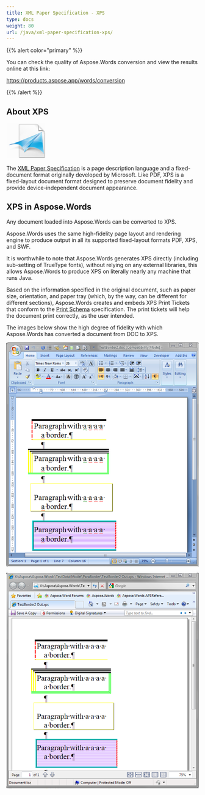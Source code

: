 ```yaml
---
title: XML Paper Specification - XPS
type: docs
weight: 80
url: /java/xml-paper-specification-xps/
---
```


{{% alert color="primary" %}} 

You can check the quality of Aspose.Words conversion and view the results online at this link:

<https://products.aspose.app/words/conversion>

{{% /alert %}} 


## **About XPS**
![todo:image_alt_text](xml-paper-specification-xps_1.png)

The [XML Paper Specification](https://wiki.fileformat.com/page-description-language/xps/) is a page description language and a fixed-document format originally developed by Microsoft. Like PDF, XPS is a fixed-layout document format designed to preserve document fidelity and provide device-independent document appearance.




## **XPS in Aspose.Words**
Any document loaded into Aspose.Words can be converted to XPS.

Aspose.Words uses the same high-fidelity page layout and rendering engine to produce output in all its supported fixed-layout formats PDF, XPS, and SWF.

It is worthwhile to note that Aspose.Words generates XPS directly (including sub-setting of TrueType fonts), without relying on any external libraries, this allows Aspose.Words to produce XPS on literally nearly any machine that runs Java.

Based on the information specified in the original document, such as paper size, orientation, and paper tray (which, by the way, can be different for different sections), Aspose.Words creates and embeds XPS Print Tickets that conform to the [Print Schema](http://msdn.microsoft.com/en-us/windows/hardware/gg463387) specification. The print tickets will help the document print correctly, as the user intended.

The images below show the high degree of fidelity with which Aspose.Words has converted a document from DOC to XPS.

![todo:image_alt_text](xml-paper-specification-xps_2.png)




![todo:image_alt_text](xml-paper-specification-xps_3.png)
